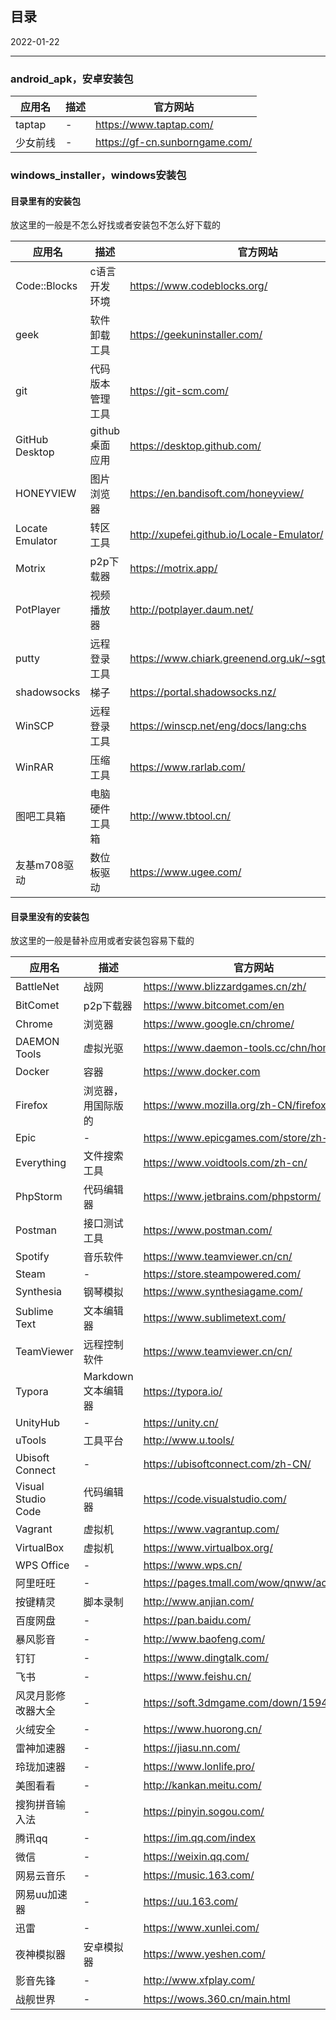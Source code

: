 ## 目录

2022-01-22

---

### android_apk，安卓安装包

| 应用名 | 描述 | 官方网站 |
| --- | --- | --- |
| taptap | - | https://www.taptap.com/ |
| 少女前线 | - | https://gf-cn.sunborngame.com/ |

### windows_installer，windows安装包

#### 目录里有的安装包

放这里的一般是不怎么好找或者安装包不怎么好下载的

| 应用名 | 描述 | 官方网站 | 文件名 |
| --- | --- | --- | --- |
| Code::Blocks | c语言开发环境 | https://www.codeblocks.org/ | codeblocks-20.03mingw-setup.exe |
| geek | 软件卸载工具 | https://geekuninstaller.com/ | geek.zip |
| git | 代码版本管理工具 | https://git-scm.com/ | Git-2.34.1-64-bit.exe |
| GitHub Desktop | github桌面应用 | https://desktop.github.com/ | GitHubDesktopSetup-x64.exe |
| HONEYVIEW | 图片浏览器 | https://en.bandisoft.com/honeyview/ | HONEYVIEW-SETUP.EXE |
| Locate Emulator | 转区工具 | http://xupefei.github.io/Locale-Emulator/ | Locale.Emulator.2.4.0.0.zip |
| Motrix | p2p下载器 | https://motrix.app/ | Motrix-Setup-1.6.11.exe |
| PotPlayer | 视频播放器 | http://potplayer.daum.net/ | PotPlayerSetup64.exe |
| putty | 远程登录工具 | https://www.chiark.greenend.org.uk/~sgtatham/putty/ | putty-64bit-0.76-installer.msi |
| shadowsocks | 梯子 | https://portal.shadowsocks.nz/ | tanpopo-win-v0.3.1.zip |
| WinSCP | 远程登录工具 | https://winscp.net/eng/docs/lang:chs | WinSCP-5.19.5-Setup.exe |
| WinRAR | 压缩工具 | https://www.rarlab.com/ | winrar-x64-602sc.exe |
| 图吧工具箱 | 电脑硬件工具箱 | http://www.tbtool.cn/ | 图吧工具箱2022.01绿色版自动解压程序.exe |
| 友基m708驱动 | 数位板驱动 | https://www.ugee.com/ | UGEEWin_3.2.3.211103.zip |

#### 目录里没有的安装包

放这里的一般是替补应用或者安装包容易下载的

| 应用名 | 描述 | 官方网站 |
| --- | --- | --- |
| BattleNet | 战网 | https://www.blizzardgames.cn/zh/ |
| BitComet | p2p下载器 | https://www.bitcomet.com/en |
| Chrome | 浏览器 | https://www.google.cn/chrome/ |
| DAEMON Tools | 虚拟光驱 | https://www.daemon-tools.cc/chn/home |
| Docker | 容器 | https://www.docker.com |
| Firefox | 浏览器，用国际版的 | https://www.mozilla.org/zh-CN/firefox/new/ |
| Epic | - | https://www.epicgames.com/store/zh-CN/ |
| Everything | 文件搜索工具 | https://www.voidtools.com/zh-cn/ |
| PhpStorm | 代码编辑器 | https://www.jetbrains.com/phpstorm/ |
| Postman | 接口测试工具 | https://www.postman.com/ |
| Spotify | 音乐软件 | https://www.teamviewer.cn/cn/ |
| Steam | - | https://store.steampowered.com/ |
| Synthesia | 钢琴模拟 | https://www.synthesiagame.com/ |
| Sublime Text | 文本编辑器 | https://www.sublimetext.com/ |
| TeamViewer | 远程控制软件 | https://www.teamviewer.cn/cn/ |
| Typora | Markdown文本编辑器 | https://typora.io/ |
| UnityHub | - | https://unity.cn/ |
| uTools | 工具平台 | http://www.u.tools/ |
| Ubisoft Connect | - | https://ubisoftconnect.com/zh-CN/ |
| Visual Studio Code | 代码编辑器 | https://code.visualstudio.com/ |
| Vagrant | 虚拟机 | https://www.vagrantup.com/ |
| VirtualBox | 虚拟机 | https://www.virtualbox.org/ |
| WPS Office | - | https://www.wps.cn/ |
| 阿里旺旺 | - | https://pages.tmall.com/wow/qnww/act/index |
| 按键精灵 | 脚本录制 | http://www.anjian.com/ |
| 百度网盘 | - | https://pan.baidu.com/ |
| 暴风影音 | - | http://www.baofeng.com/ |
| 钉钉 | - | https://www.dingtalk.com/ |
| 飞书 | - | https://www.feishu.cn/ |
| 风灵月影修改器大全  | - | https://soft.3dmgame.com/down/159478.html |
| 火绒安全 |  - | https://www.huorong.cn/ |
| 雷神加速器 | - | https://jiasu.nn.com/ |
| 玲珑加速器 | - | https://www.lonlife.pro/ |
| 美图看看 | - | http://kankan.meitu.com/ |
| 搜狗拼音输入法 | - | https://pinyin.sogou.com/ |
| 腾讯qq | - | https://im.qq.com/index |
| 微信 |  - | https://weixin.qq.com/ |
| 网易云音乐 | - | https://music.163.com/ |
| 网易uu加速器 | - | https://uu.163.com/ |
| 迅雷 | - | https://www.xunlei.com/ |
| 夜神模拟器 | 安卓模拟器 | https://www.yeshen.com/ |
| 影音先锋 | - | http://www.xfplay.com/ |
| 战舰世界 | - | https://wows.360.cn/main.html |




